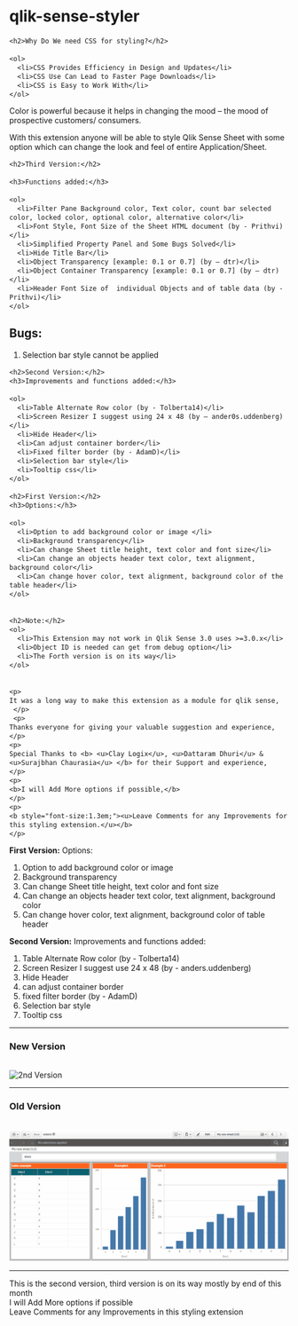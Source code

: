 # qlik-sense-styler



	<h2>Why Do We need CSS for styling?</h2>

	<ol>
	  <li>CSS Provides Efficiency in Design and Updates</li>
	  <li>CSS Use Can Lead to Faster Page Downloads</li>
	  <li>CSS is Easy to Work With</li>
	</ol>

 <p>     
Color is powerful because it helps in changing the mood – the mood of prospective customers/ consumers.
</p>
<p>
With this extension anyone will be able to style Qlik Sense Sheet with some option which can change the look and feel of entire Application/Sheet.
</p>


	<h2>Third Version:</h2>

	<h3>Functions added:</h3>

	<ol>
	  <li>Filter Pane Background color, Text color, count bar selected color, locked color, optional color, alternative color</li>
	  <li>Font Style, Font Size of the Sheet HTML document (by - Prithvi)</li>
	  <li>Simplified Property Panel and Some Bugs Solved</li>
	  <li>Hide Title Bar</li>
	  <li>Object Transparency [example: 0.1 or 0.7] (by – dtr)</li>
	  <li>Object Container Transparency [example: 0.1 or 0.7] (by – dtr)</li>
	  <li>Header Font Size of  individual Objects and of table data (by - Prithvi)</li>
	</ol>

<h2>Bugs:</h2>
<ol>
  <li>Selection bar style cannot be applied</li>
</ol> 

	<h2>Second Version:</h2>
	<h3>Improvements and functions added:</h3>

	<ol>
	  <li>Table Alternate Row color (by - Tolberta14)</li>
	  <li>Screen Resizer I suggest using 24 x 48 (by – ander0s.uddenberg)</li>
	  <li>Hide Header</li>
	  <li>Can adjust container border</li>
	  <li>Fixed filter border (by - AdamD)</li>
	  <li>Selection bar style</li>
	  <li>Tooltip css</li>
	</ol> 

	<h2>First Version:</h2>
	<h3>Options:</h3>

	<ol>
	  <li>Option to add background color or image </li>
	  <li>Background transparency</li>
	  <li>Can change Sheet title height, text color and font size</li>
	  <li>Can change an objects header text color, text alignment, background color</li>
	  <li>Can change hover color, text alignment, background color of the table header</li>
	</ol> 
  
	
	<h2>Note:</h2>
	<ol>
	  <li>This Extension may not work in Qlik Sense 3.0 uses >=3.0.x</li>
	  <li>Object ID is needed can get from debug option</li>
	  <li>The Forth version is on its way</li>
	</ol> 
	
 
	<p>
	It was a long way to make this extension as a module for qlik sense,
	 </p>
	 <p>
	Thanks everyone for giving your valuable suggestion and experience,
	</p>
	<p>
	Special Thanks to <b> <u>Clay Logix</u>, <u>Dattaram Dhuri</u> & <u>Surajbhan Chaurasia</u> </b> for their Support and experience,
	</p>
	<p>
	<b>I will Add More options if possible,</b>
	</p>
	<p>
	<b style="font-size:1.3em;"><u>Leave Comments for any Improvements for this styling extension.</u></b>
	</p>
	

<b>First Version:</b>
Options: 
1.    Option to add background color or image 
2.    Background transparency 
3.    Can change Sheet title height, text color and font size 
4.    Can change an objects header text color, text alignment, background color 
5.    Can change hover color, text alignment, background color of table header

<b>Second Version:</b>
Improvements and functions added:
1.    Table Alternate Row color (by - Tolberta14)
2.    Screen Resizer I suggest use 24 x 48 (by - anders.uddenberg)
3.    Hide Header
4.    can adjust container border
5.    fixed filter border (by - AdamD)
6.    Selection bar style
7.    Tooltip css
<hr />
<h3>New Version</h3>
<br>
<img src="./qlik_sense_sheet_styler-v2.gif" alt="2nd Version">

<hr />
<h3>Old Version</h3>
<br>
<img src="./qlik_sense_sheet_styler.gif" alt="1st Version">
<hr>
This is the second version, third version is on its way mostly by end of this month
<br />
I will Add More options if possible
<br />
Leave Comments for any Improvements in this styling extension
